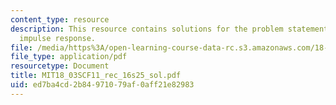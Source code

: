 ```yaml
---
content_type: resource
description: This resource contains solutions for the problem statements related to
  impulse response.
file: /media/https%3A/open-learning-course-data-rc.s3.amazonaws.com/18-03sc-differential-equations-fall-2011/ed7ba4cd2b84971079af0aff21e82983_MIT18_03SCF11_rec_16s25_sol.pdf
file_type: application/pdf
resourcetype: Document
title: MIT18_03SCF11_rec_16s25_sol.pdf
uid: ed7ba4cd-2b84-9710-79af-0aff21e82983
---
```

